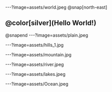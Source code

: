 ---?image=assets/world.jpeg
@snap[north-east]
<h2>@color[silver](Hello World!)</h2>
@snapend
---?image=assets/plain.jpeg

---?image=assets/hills_1.jpg

---?image=assets/mountain.jpg

---?image=assets/river.jpeg

---?image=assets/lakes.jpeg

---?image=assets/Ocean.jpeg
